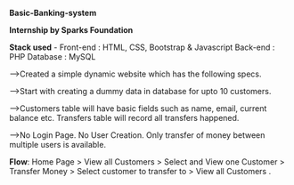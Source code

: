 **Basic-Banking-system**

**Internship by Sparks Foundation**

**Stack used** - 
Front-end : HTML, CSS, Bootstrap & Javascript 
Back-end : PHP 
Database : MySQL 

-->Created a simple dynamic website which has the following specs.

-->Start with creating a dummy data in database for upto 10
customers.

-->Customers table will have basic fields such as name, email,
current balance etc. Transfers table will record all transfers
happened.

-->No Login Page. No User Creation. Only transfer of money
between multiple users is available.

**Flow**: Home Page > View all Customers > Select and View one
Customer > Transfer Money > Select customer to transfer to >
View all Customers .

